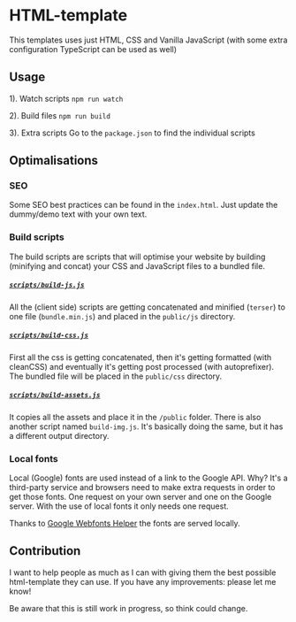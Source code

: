 # HTML-template

This templates uses just HTML, CSS and Vanilla JavaScript (with some extra configuration TypeScript can be used as well)

## Usage

1). Watch scripts
`npm run watch`

2). Build files
`npm run build`

3). Extra scripts
Go to the `package.json` to find the individual scripts

## Optimalisations

### SEO

Some SEO best practices can be found in the `index.html`. Just update the dummy/demo text with your own text.

### Build scripts

The build scripts are scripts that will optimise your website by building (minifying and concat) your CSS and JavaScript files to a bundled file.

##### [`scripts/build-js.js`](/scripts/build-js.js)

All the (client side) scripts are getting concatenated and minified (`terser`) to one file (`bundle.min.js`) and placed in the `public/js` directory.

##### [`scripts/build-css.js`](/scripts/build-css.js)

First all the css is getting concatenated, then it's getting formatted (with cleanCSS) and eventually it's getting post processed (with autoprefixer). The bundled file will be placed in the `public/css` directory.

##### [`scripts/build-assets.js`](/scripts/build-assets.js)

It copies all the assets and place it in the `/public` folder. There is also another script named `build-img.js`. It's basically doing the same, but it has a different output directory.

### Local fonts

Local (Google) fonts are used instead of a link to the Google API. Why? It's a third-party service and browsers need to make extra requests in order to get those fonts. One request on your own server and one on the Google server. With the use of local fonts it only needs one request.

Thanks to [Google Webfonts Helper](https://google-webfonts-helper.herokuapp.com/fonts) the fonts are served locally.

## Contribution

I want to help people as much as I can with giving them the best possible html-template they can use. If you have any improvements: please let me know!

Be aware that this is still work in progress, so think could change.

